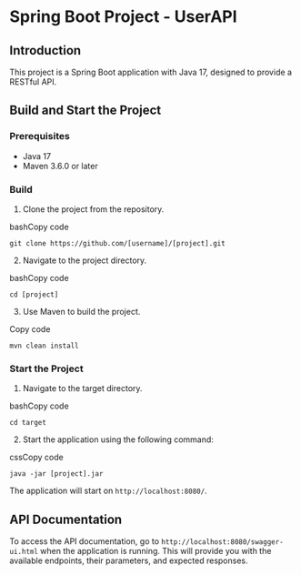 
# Spring Boot Project - UserAPI

## Introduction

This project is a Spring Boot application with Java 17, designed to provide a RESTful API.

## Build and Start the Project

### Prerequisites

-   Java 17
-   Maven 3.6.0 or later

### Build

1.  Clone the project from the repository.

bashCopy code

`git clone https://github.com/[username]/[project].git`

2.  Navigate to the project directory.

bashCopy code

`cd [project]`

3.  Use Maven to build the project.

Copy code

`mvn clean install`

### Start the Project

1.  Navigate to the target directory.

bashCopy code

`cd target`

2.  Start the application using the following command:

cssCopy code

`java -jar [project].jar`

The application will start on `http://localhost:8080/`.

## API Documentation

To access the API documentation, go to `http://localhost:8080/swagger-ui.html` when the application is running. This will provide you with the available endpoints, their parameters, and expected responses.